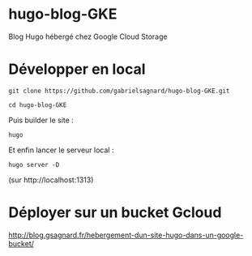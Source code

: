 # hugo-blog-GKE
Blog Hugo hébergé chez Google Cloud Storage

# Développer en local 

    git clone https://github.com/gabrielsagnard/hugo-blog-GKE.git
    
    cd hugo-blog-GKE
    
 Puis builder le site : 
 
    hugo 

Et enfin lancer le serveur local : 

    hugo server -D 
    
(sur http://localhost:1313)

# Déployer sur un bucket Gcloud

http://blog.gsagnard.fr/hebergement-dun-site-hugo-dans-un-google-bucket/
